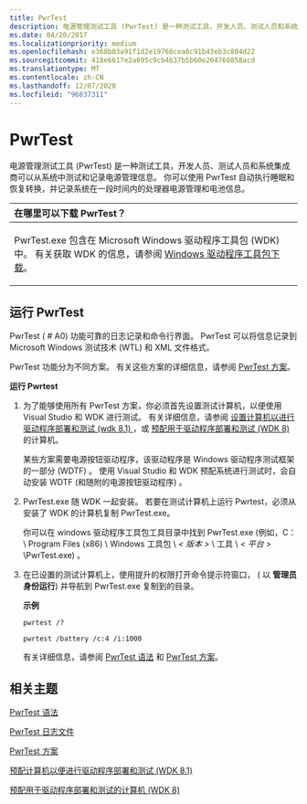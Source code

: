 ```yaml
---
title: PwrTest
description: 电源管理测试工具 (PwrTest) 是一种测试工具，开发人员、测试人员和系统集成商可以从系统中测试和记录电源管理信息。
ms.date: 04/20/2017
ms.localizationpriority: medium
ms.openlocfilehash: e368b03a91f1d2e19766cea8c91b43eb3c804d22
ms.sourcegitcommit: 418e6617e2a695c9cb4b37b5b60e264760858acd
ms.translationtype: MT
ms.contentlocale: zh-CN
ms.lasthandoff: 12/07/2020
ms.locfileid: "96837311"
---
```

# <a name="pwrtest"></a>PwrTest


电源管理测试工具 (PwrTest) 是一种测试工具，开发人员、测试人员和系统集成商可以从系统中测试和记录电源管理信息。 你可以使用 PwrTest 自动执行睡眠和恢复转换，并记录系统在一段时间内的处理器电源管理和电池信息。

<table>
<colgroup>
<col width="100%" />
</colgroup>
<thead>
<tr class="header">
<th align="left">在哪里可以下载 PwrTest？</th>
</tr>
</thead>
<tbody>
<tr class="odd">
<td align="left"><p>PwrTest.exe 包含在 Microsoft Windows 驱动程序工具包 (WDK) 中。 有关获取 WDK 的信息，请参阅 <a href="/windows-hardware/drivers/download-the-wdk" data-raw-source="[Windows Driver Kit Downloads](../download-the-wdk.md)">Windows 驱动程序工具包下载</a>。</p></td>
</tr>
</tbody>
</table>

 

## <a name="span-idrunning_pwrtestspanspan-idrunning_pwrtestspanspan-idrunning_pwrtestspanrunning-pwrtest"></a><span id="Running_PwrTest"></span><span id="running_pwrtest"></span><span id="RUNNING_PWRTEST"></span>运行 PwrTest


PwrTest ( # A0) 功能可靠的日志记录和命令行界面。 PwrTest 可以将信息记录到 Microsoft Windows 测试技术 (WTL) 和 XML 文件格式。

PwrTest 功能分为不同方案。 有关这些方案的详细信息，请参阅 [PwrTest 方案](pwrtest-scenarios.md)。

**运行 Pwrtest**

1.  为了能够使用所有 PwrTest 方案，你必须首先设置测试计算机，以便使用 Visual Studio 和 WDK 进行测试。 有关详细信息，请参阅 [设置计算机以进行驱动程序部署和测试 (wdk 8.1) ](../gettingstarted/provision-a-target-computer-wdk-8-1.md)，或 [预配用于驱动程序部署和测试 (WDK 8) ](/previous-versions/hh698272(v=vs.85))的计算机。

    某些方案需要电源按钮驱动程序，该驱动程序是 Windows 驱动程序测试框架的一部分 (WDTF) 。 使用 Visual Studio 和 WDK 预配系统进行测试时，会自动安装 WDTF (和随附的电源按钮驱动程序) 。

2.  PwrTest.exe 随 WDK 一起安装。 若要在测试计算机上运行 Pwrtest，必须从安装了 WDK 的计算机复制 PwrTest.exe。

    你可以在 windows 驱动程序工具包工具目录中找到 PwrTest.exe (例如，C： \\ Program Files (x86) \\ Windows 工具包 \\ *&lt; 版本 &gt;* \\ 工具 \\ *&lt; 平台 &gt;* \\PwrTest.exe) 。

3.  在已设置的测试计算机上，使用提升的权限打开命令提示符窗口， ( 以 **管理员身份运行**) 并导航到 PwrTest.exe 复制到的目录。

    **示例**

    ```
    pwrtest /? 
    ```

    ```
    pwrtest /battery /c:4 /i:1000
    ```

    有关详细信息，请参阅 [PwrTest 语法](pwrtest-syntax.md) 和 [PwrTest 方案](pwrtest-scenarios.md)。

## <a name="span-idrelated_topicsspanrelated-topics"></a><span id="related_topics"></span>相关主题


[PwrTest 语法](pwrtest-syntax.md)

[PwrTest 日志文件](pwrtest-log-file.md)

[PwrTest 方案](pwrtest-scenarios.md)

[预配计算机以便进行驱动程序部署和测试 (WDK 8.1)](../gettingstarted/provision-a-target-computer-wdk-8-1.md)

[预配用于驱动程序部署和测试的计算机 (WDK 8) ](/previous-versions/hh698272(v=vs.85))

